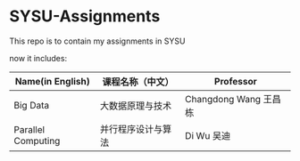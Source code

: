 # SYSU-Assignments

This repo is to contain my assignments in SYSU

now it includes:

| Name(in English)   | 课程名称（中文）   | Professor             |
| ------------------ | ------------------ | --------------------- |
| Big Data           | 大数据原理与技术   | Changdong Wang 王昌栋 |
| Parallel Computing | 并行程序设计与算法 | Di Wu 吴迪            |

